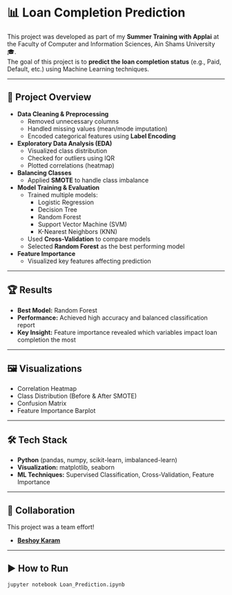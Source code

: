# 📊 Loan Completion Prediction  

This project was developed as part of my **Summer Training with Applai** at the Faculty of Computer and Information Sciences, Ain Shams University 🎓.  
The goal of this project is to **predict the loan completion status** (e.g., Paid, Default, etc.) using Machine Learning techniques.  

---

## 📁 Project Overview  
- **Data Cleaning & Preprocessing**  
  - Removed unnecessary columns  
  - Handled missing values (mean/mode imputation)  
  - Encoded categorical features using **Label Encoding**  
- **Exploratory Data Analysis (EDA)**  
  - Visualized class distribution  
  - Checked for outliers using IQR  
  - Plotted correlations (heatmap)  
- **Balancing Classes**  
  - Applied **SMOTE** to handle class imbalance  
- **Model Training & Evaluation**  
  - Trained multiple models:  
    - Logistic Regression  
    - Decision Tree  
    - Random Forest  
    - Support Vector Machine (SVM)  
    - K-Nearest Neighbors (KNN)  
  - Used **Cross-Validation** to compare models  
  - Selected **Random Forest** as the best performing model  
- **Feature Importance**  
  - Visualized key features affecting prediction  

---

## 🏆 Results  
- **Best Model:** Random Forest  
- **Performance:** Achieved high accuracy and balanced classification report  
- **Key Insight:** Feature importance revealed which variables impact loan completion the most  

---

## 🖼️ Visualizations  
- Correlation Heatmap  
- Class Distribution (Before & After SMOTE)  
- Confusion Matrix  
- Feature Importance Barplot  

---

## 🛠️ Tech Stack  
- **Python** (pandas, numpy, scikit-learn, imbalanced-learn)  
- **Visualization:** matplotlib, seaborn  
- **ML Techniques:** Supervised Classification, Cross-Validation, Feature Importance  

---

## 🤝 Collaboration  
This project was a team effort!  

- **[Beshoy Karam](https://github.com/beshoy1612)**  

---

## ▶️ How to Run  
```bash
jupyter notebook Loan_Prediction.ipynb
